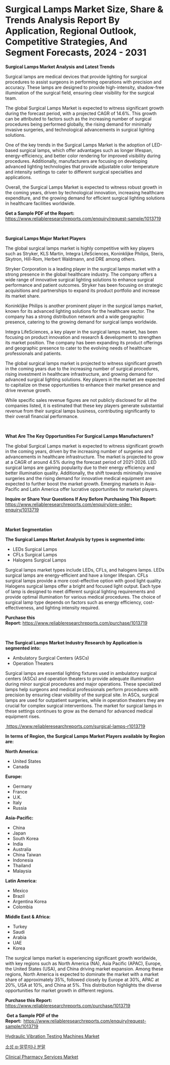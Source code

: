 <p><h1>Surgical Lamps Market Size, Share & Trends Analysis Report By Application, Regional Outlook, Competitive Strategies, And Segment Forecasts, 2024 - 2031</h1></p><p><strong>Surgical Lamps Market Analysis and Latest Trends</strong></p>
<p><p>Surgical lamps are medical devices that provide lighting for surgical procedures to assist surgeons in performing operations with precision and accuracy. These lamps are designed to provide high-intensity, shadow-free illumination of the surgical field, ensuring clear visibility for the surgical team.</p><p>The global Surgical Lamps Market is expected to witness significant growth during the forecast period, with a projected CAGR of 14.6%. This growth can be attributed to factors such as the increasing number of surgical procedures being performed globally, the rising demand for minimally invasive surgeries, and technological advancements in surgical lighting solutions. </p><p>One of the key trends in the Surgical Lamps Market is the adoption of LED-based surgical lamps, which offer advantages such as longer lifespan, energy-efficiency, and better color rendering for improved visibility during procedures. Additionally, manufacturers are focusing on developing advanced lighting technologies that provide adjustable color temperature and intensity settings to cater to different surgical specialties and applications. </p><p>Overall, the Surgical Lamps Market is expected to witness robust growth in the coming years, driven by technological innovation, increasing healthcare expenditure, and the growing demand for efficient surgical lighting solutions in healthcare facilities worldwide.</p></p>
<p><strong>Get a Sample PDF of the Report:&nbsp;</strong> <a href="https://www.reliableresearchreports.com/enquiry/request-sample/1013719">https://www.reliableresearchreports.com/enquiry/request-sample/1013719</a></p>
<p>&nbsp;</p>
<p><strong>Surgical Lamps Major Market Players</strong></p>
<p><p>The global surgical lamps market is highly competitive with key players such as Stryker, KLS Martin, Integra LifeSciences, Koninklijke Philips, Steris, Skytron, Hill-Rom, Herbert Waldmann, and DRE among others.</p><p>Stryker Corporation is a leading player in the surgical lamps market with a strong presence in the global healthcare industry. The company offers a wide range of innovative surgical lighting solutions to enhance surgical performance and patient outcomes. Stryker has been focusing on strategic acquisitions and partnerships to expand its product portfolio and increase its market share.</p><p>Koninklijke Philips is another prominent player in the surgical lamps market, known for its advanced lighting solutions for the healthcare sector. The company has a strong distribution network and a wide geographic presence, catering to the growing demand for surgical lamps worldwide.</p><p>Integra LifeSciences, a key player in the surgical lamps market, has been focusing on product innovation and research & development to strengthen its market position. The company has been expanding its product offerings and geographic presence to cater to the evolving needs of healthcare professionals and patients.</p><p>The global surgical lamps market is projected to witness significant growth in the coming years due to the increasing number of surgical procedures, rising investment in healthcare infrastructure, and growing demand for advanced surgical lighting solutions. Key players in the market are expected to capitalize on these opportunities to enhance their market presence and drive revenue growth.</p><p>While specific sales revenue figures are not publicly disclosed for all the companies listed, it is estimated that these key players generate substantial revenue from their surgical lamps business, contributing significantly to their overall financial performance.</p></p>
<p>&nbsp;</p>
<p><strong>What Are The Key Opportunities For Surgical Lamps Manufacturers?</strong></p>
<p><p>The global Surgical Lamps market is expected to witness significant growth in the coming years, driven by the increasing number of surgeries and advancements in healthcare infrastructure. The market is projected to grow at a CAGR of around 4.5% during the forecast period of 2021-2026. LED surgical lamps are gaining popularity due to their energy efficiency and better illumination quality. Additionally, the shift towards minimally invasive surgeries and the rising demand for innovative medical equipment are expected to further boost the market growth. Emerging markets in Asia-Pacific and Latin America offer lucrative opportunities for market players.</p></p>
<p><strong>Inquire or Share Your Questions If Any Before Purchasing This Report:</strong> <a href="https://www.reliableresearchreports.com/enquiry/pre-order-enquiry/1013719">https://www.reliableresearchreports.com/enquiry/pre-order-enquiry/1013719</a></p>
<p>&nbsp;</p>
<p><strong>Market Segmentation</strong></p>
<p><strong>The Surgical Lamps Market Analysis by types is segmented into:</strong></p>
<p><ul><li>LEDs Surgical Lamps</li><li>CFLs Surgical Lamps</li><li>Halogens Surgical Lamps</li></ul></p>
<p><p>Surgical lamps market types include LEDs, CFLs, and halogens lamps. LEDs surgical lamps are energy-efficient and have a longer lifespan. CFLs surgical lamps provide a more cost-effective option with good light quality. Halogens surgical lamps offer a bright and focused light output. Each type of lamp is designed to meet different surgical lighting requirements and provide optimal illumination for various medical procedures. The choice of surgical lamp type depends on factors such as energy efficiency, cost-effectiveness, and lighting intensity required.</p></p>
<p><strong>Purchase this Report:&nbsp;</strong><a href="https://www.reliableresearchreports.com/purchase/1013719">https://www.reliableresearchreports.com/purchase/1013719</a></p>
<p>&nbsp;</p>
<p><strong>The Surgical Lamps Market Industry Research by Application is segmented into:</strong></p>
<p><ul><li>Ambulatory Surgical Centers (ASCs)</li><li>Operation Theaters</li></ul></p>
<p><p>Surgical lamps are essential lighting fixtures used in ambulatory surgical centers (ASCs) and operation theaters to provide adequate illumination during minor surgical procedures and major operations. These specialized lamps help surgeons and medical professionals perform procedures with precision by ensuring clear visibility of the surgical site. In ASCs, surgical lamps are used for outpatient surgeries, while in operation theaters they are crucial for complex surgical interventions. The market for surgical lamps in these settings continues to grow as the demand for advanced medical equipment rises.</p></p>
<p><a href="https://www.reliableresearchreports.com/surgical-lamps-r1013719">&nbsp;https://www.reliableresearchreports.com/surgical-lamps-r1013719</a></p>
<p><strong>In terms of Region, the Surgical Lamps Market Players available by Region are:</strong></p>
<p>
    <p> <strong> North America: </strong>
        <ul>
            <li>United States</li>
            <li>Canada</li>
        </ul>
        </p> 
    <p> <strong> Europe: </strong>
        <ul>
            <li>Germany</li>
            <li>France</li>
            <li>U.K.</li>
            <li>Italy</li>
            <li>Russia</li>
        </ul>
        </p> 
    <p> <strong> Asia-Pacific: </strong>
        <ul>
            <li>China</li>
            <li>Japan</li>
            <li>South Korea</li>
            <li>India</li>
            <li>Australia</li>
            <li>China Taiwan</li>
            <li>Indonesia</li>
            <li>Thailand</li>
            <li>Malaysia</li>
        </ul>
        </p> 
    <p> <strong> Latin America: </strong>
        <ul>
            <li>Mexico</li>
            <li>Brazil</li>
            <li>Argentina Korea</li>
            <li>Colombia</li>
        </ul>
        </p> 
    <p> <strong> Middle East & Africa: </strong>
        <ul>
            <li>Turkey</li>
            <li>Saudi</li>
            <li>Arabia</li>
            <li>UAE</li>
            <li>Korea</li>
        </ul>
    </p>
    </p>
<p><p>The surgical lamps market is experiencing significant growth worldwide, with key regions such as North America (NA), Asia Pacific (APAC), Europe, the United States (USA), and China driving market expansion. Among these regions, North America is expected to dominate the market with a market share of approximately 35%, followed closely by Europe at 30%, APAC at 20%, USA at 10%, and China at 5%. This distribution highlights the diverse opportunities for market growth in different regions.</p></p>
<p><strong>Purchase this Report: </strong><a href="https://www.reliableresearchreports.com/purchase/1013719">https://www.reliableresearchreports.com/purchase/1013719</a></p>
<p>&nbsp;<strong>Get a Sample PDF of the Report:&nbsp;&nbsp;</strong><a href="https://www.reliableresearchreports.com/enquiry/request-sample/1013719">https://www.reliableresearchreports.com/enquiry/request-sample/1013719</a></p>
<p><strong></strong></p>
<p><p><a href="https://github.com/rakibtthstu9900/Market-Research-Report-List-1/blob/main/hydraulic-vibration-testing-machines-market.md">Hydraulic Vibration Testing Machines Market</a></p><p><a href="https://github.com/hook46569/Market-Research-Report-List-2/blob/main/4668836180925.md">소성 α-알루미나 분말</a></p><p><a href="https://view.publitas.com/reportprime-1/global-clinical-pharmacy-services-market-is-projected-to-grow-at-a-cagr-of-12-6-forcasted-for-period-from-2024-to-2031/">Clinical Pharmacy Services Market</a></p></p>